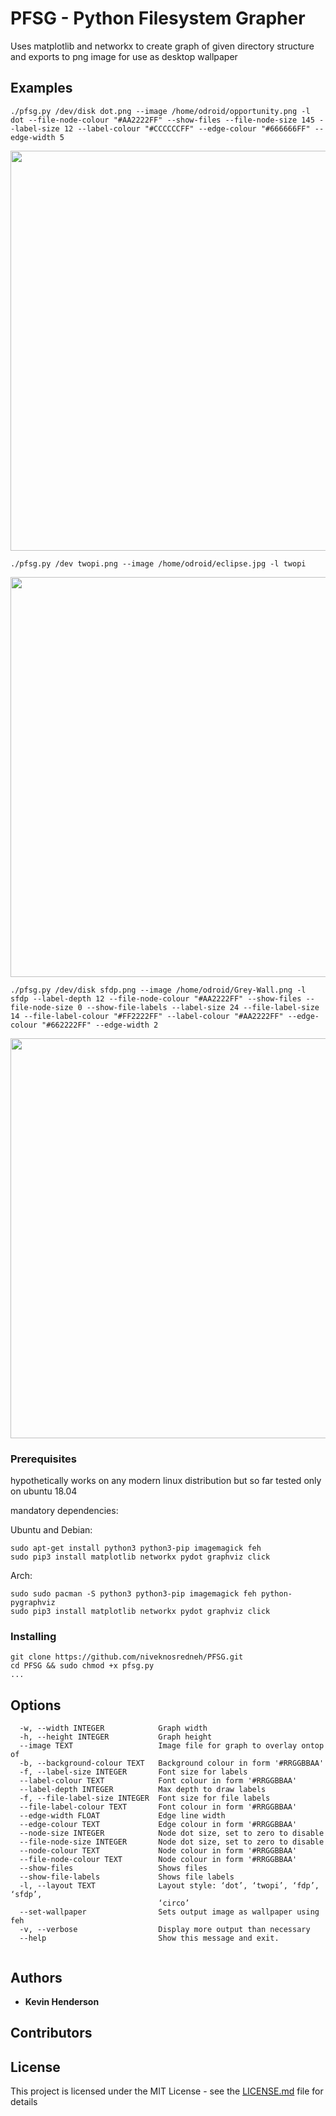 # PFSG - Python Filesystem Grapher

Uses matplotlib and networkx to create graph of given directory structure and exports to png image for use as desktop wallpaper

## Examples

```
./pfsg.py /dev/disk dot.png --image /home/odroid/opportunity.png -l dot --file-node-colour "#AA2222FF" --show-files --file-node-size 145 --label-size 12 --label-colour "#CCCCCCFF" --edge-colour "#666666FF" --edge-width 5

```
<img src="https://github.com/niveknosredneh/PFSG/blob/master/img/dot.png" width="640" align="middle">

```
./pfsg.py /dev twopi.png --image /home/odroid/eclipse.jpg -l twopi
```
<img src="https://github.com/niveknosredneh/PFSG/blob/master/img/twopi.png" width="640" align="middle">

```
./pfsg.py /dev/disk sfdp.png --image /home/odroid/Grey-Wall.png -l sfdp --label-depth 12 --file-node-colour "#AA2222FF" --show-files --file-node-size 0 --show-file-labels --label-size 24 --file-label-size 14 --file-label-colour "#FF2222FF" --label-colour "#AA2222FF" --edge-colour "#662222FF" --edge-width 2
```
<img src="https://github.com/niveknosredneh/PFSG/blob/master/img/sfdp.png" width="640" align="middle">


### Prerequisites

hypothetically works on any modern linux distribution
but so far tested only on ubuntu 18.04

mandatory dependencies:

Ubuntu and Debian:
```
sudo apt-get install python3 python3-pip imagemagick feh
sudo pip3 install matplotlib networkx pydot graphviz click
```
Arch:
```
sudo sudo pacman -S python3 python3-pip imagemagick feh python-pygraphviz
sudo pip3 install matplotlib networkx pydot graphviz click
```

### Installing
```
git clone https://github.com/niveknosredneh/PFSG.git
cd PFSG && sudo chmod +x pfsg.py
...
```

## Options
```
  -w, --width INTEGER            Graph width
  -h, --height INTEGER           Graph height
  --image TEXT                   Image file for graph to overlay ontop of
  -b, --background-colour TEXT   Background colour in form '#RRGGBBAA'
  -f, --label-size INTEGER       Font size for labels
  --label-colour TEXT            Font colour in form '#RRGGBBAA'
  --label-depth INTEGER          Max depth to draw labels
  -f, --file-label-size INTEGER  Font size for file labels
  --file-label-colour TEXT       Font colour in form '#RRGGBBAA'
  --edge-width FLOAT             Edge line width
  --edge-colour TEXT             Edge colour in form '#RRGGBBAA'
  --node-size INTEGER            Node dot size, set to zero to disable
  --file-node-size INTEGER       Node dot size, set to zero to disable
  --node-colour TEXT             Node colour in form '#RRGGBBAA'
  --file-node-colour TEXT        Node colour in form '#RRGGBBAA'
  --show-files                   Shows files
  --show-file-labels             Shows file labels
  -l, --layout TEXT              Layout style: ‘dot’, ‘twopi’, ‘fdp’, ‘sfdp’,
                                 ‘circo’
  --set-wallpaper                Sets output image as wallpaper using feh
  -v, --verbose                  Display more output than necessary
  --help                         Show this message and exit.


```

## Authors

* **Kevin Henderson**

## Contributors

## License

This project is licensed under the MIT License - see the [LICENSE.md](https://github.com/niveknosredneh/PFSG/blob/master/LICENSE) file for details
